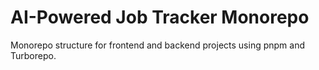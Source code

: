 # AI-Powered Job Tracker Monorepo

Monorepo structure for frontend and backend projects using pnpm and Turborepo.